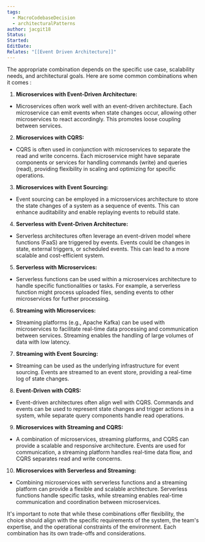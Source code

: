 ```yaml
---
tags:
  - MacroCodebaseDecision
  - architecturalPatterns
author: jacgit18
Status: 
Started: 
EditDate: 
Relates: "[[Event Driven Architecture]]"
---
```

The appropriate combination depends on the specific use case, scalability needs, and architectural goals. Here are some common combinations when it comes :  
  
1. **Microservices with Event-Driven Architecture:**  
- Microservices often work well with an event-driven architecture. Each microservice can emit events when state changes occur, allowing other microservices to react accordingly. This promotes loose coupling between services.  
  
2. **Microservices with CQRS:**  
- CQRS is often used in conjunction with microservices to separate the read and write concerns. Each microservice might have separate components or services for handling commands (write) and queries (read), providing flexibility in scaling and optimizing for specific operations.  
  
3. **Microservices with Event Sourcing:**  
- Event sourcing can be employed in a microservices architecture to store the state changes of a system as a sequence of events. This can enhance auditability and enable replaying events to rebuild state.  
  
4. **Serverless with Event-Driven Architecture:**  
- Serverless architectures often leverage an event-driven model where functions (FaaS) are triggered by events. Events could be changes in state, external triggers, or scheduled events. This can lead to a more scalable and cost-efficient system.  
  
5. **Serverless with Microservices:**  
- Serverless functions can be used within a microservices architecture to handle specific functionalities or tasks. For example, a serverless function might process uploaded files, sending events to other microservices for further processing.  
  
6. **Streaming with Microservices:**  
- Streaming platforms (e.g., Apache Kafka) can be used with microservices to facilitate real-time data processing and communication between services. Streaming enables the handling of large volumes of data with low latency.  
  
7. **Streaming with Event Sourcing:**  
- Streaming can be used as the underlying infrastructure for event sourcing. Events are streamed to an event store, providing a real-time log of state changes.  
  
8. **Event-Driven with CQRS:**  
- Event-driven architectures often align well with CQRS. Commands and events can be used to represent state changes and trigger actions in a system, while separate query components handle read operations.  
  
9. **Microservices with Streaming and CQRS:**  
- A combination of microservices, streaming platforms, and CQRS can provide a scalable and responsive architecture. Events are used for communication, a streaming platform handles real-time data flow, and CQRS separates read and write concerns.  
  
10. **Microservices with Serverless and Streaming:**  
- Combining microservices with serverless functions and a streaming platform can provide a flexible and scalable architecture. Serverless functions handle specific tasks, while streaming enables real-time communication and coordination between microservices.  
  
It's important to note that while these combinations offer flexibility, the choice should align with the specific requirements of the system, the team's expertise, and the operational constraints of the environment. Each combination has its own trade-offs and considerations.